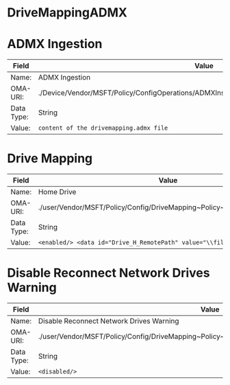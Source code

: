 # DriveMappingADMX


# ADMX Ingestion
| Field      | Value |
| ----------- | ----------- |
| Name: | ADMX Ingestion |
| OMA-URI:    | ./Device/Vendor/MSFT/Policy/ConfigOperations/ADMXInstall/DriveMapping/Policy/DriveMappingAdmx       |
| Data Type:   | String       |
| Value:   | `content of the drivemapping.admx file`      |



# Drive Mapping
| Field      | Value |
| ----------- | ----------- |
| Name: | Home Drive |
| OMA-URI:    | ./user/Vendor/MSFT/Policy/Config/DriveMapping~Policy~DriveMapping/Drive_H       |
| Data Type:   | String       |
| Value:      | `<enabled/> <data id="Drive_H_RemotePath" value="\\fileserver\fileshare"/>`    |



# Disable Reconnect Network Drives Warning
| Field      | Value |
| ----------- | ----------- |
| Name: | Disable Reconnect Network Drives Warning |
| OMA-URI:    | ./user/Vendor/MSFT/Policy/Config/DriveMapping~Policy~DriveMapping/ReconnectNetworkDrivesWarning       |
| Data Type:   | String       |
| Value:      | `<disabled/>`    |
